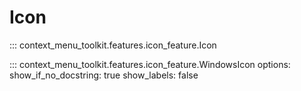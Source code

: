 # Icon
::: context_menu_toolkit.features.icon_feature.Icon

::: context_menu_toolkit.features.icon_feature.WindowsIcon
    options:
        show_if_no_docstring: true
        show_labels: false
